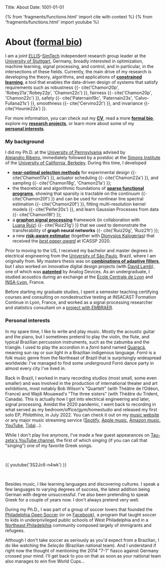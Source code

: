 Title: About
Date: 1001-01-01

{% from 'fragments/functions.html' import cite with context %}
{% from 'fragments/functions.html' import youtube %}

# About ([formal bio]({filename}/pages/bio.md))

I am a joint [ELLIS](https://ellis.eu/)&ndash;[SimTech](https://simtech.uni-stuttgart.de/)
independent research group leader at the [University of Stuttgart](https://www.uni-stuttgart.de/), Germany,
broadly interested in optimization, machine learning, signal processing, and control,
and in particular, in the intersections of these fields. Currently, the main drive of my research is
developing the theory, algorithms, and applications of
[**constrained learning**]({filename}/pages/research.md#constrained-learning),
a tool that enables the data-driven design of systems that satisfy requirements
such as robustness {{- cite('Chamon20p', 'Robey21a','Robey22p', 'Chamon22c') }},
fairness {{- cite('Chamon20p', 'Chamon22c') }},
safety {{- cite('Paternain19c', 'Paternain23s', 'Calvo-Fullana21s') }},
smoothness {{- cite('Cervino22l') }},
and invariance {{- cite('Hounie22a') }}.

For more information, you can check out my&nbsp;[**CV**]({static}/pdf/lfochamon_cv.pdf),
read a more [**formal&nbsp;bio**]({filename}/pages/bio.md),
explore my [**research&nbsp;projects**]({filename}/pages/research.md),
or learn more about some of my [**personal&nbsp;interests**]({filename}/pages/about.md#personal-interests).


### My background

I did my Ph.D. at the [University of Pennsylvania](https://www.seas.upenn.edu/)
advised by [Alejandro&nbsp;Ribeiro](https://alelab.seas.upenn.edu/), immediately followed by a postdoc at the
[Simons Institute](https://simons.berkeley.edu/) of the [University of California, Berkeley](https://www.berkeley.edu/).
During this time, I developed

- [**near-optimal selection methods**]({filename}/pages/research.md#combinatorial-optimization-and-approximate-submodularity)
  for experimental design {{- cite('Chamon17a') }}, actuator scheduling {{- cite('Chamon22a') }}, and sampling {{- cite('Chamon18g', 'Chamon21a') }};
- the theoretical and algorithmic foundations of
  [**sparse functional programs**]({filename}/pages/research.md#non-convex-functional-optimization), showing that sparsity
  is tractable on the continuum {{- cite('Chamon20f') }} and can be used for
  nonlinear line spectral estimation {{- cite('Chamon20f') }},
  fitting multi-resolution kernel models {{- cite('Peifer20s') }},
  and learn Gaussian Processes from data {{- cite('Chamon19l') }};
- a [**graphon signal processing**]({filename}/pages/research.md#non-convex-functional-optimization)
  framework&nbsp;(in collaboration with [Luana&nbsp;Ruiz](https://sites.google.com/seas.upenn.edu/luanaruiz)) {{- cite('Ruiz21g') }}
  that we used to demonstrate the transferability of **graph neural networks** {{- cite('Ruiz20g', 'Ruiz21t') }};
- a new [**risk-aware estimator**]({filename}/pages/publications.md#Kalogerias20b)&nbsp;(together with
  [Dionysios&nbsp;Kalogerias](https://www.dkalogerias.org/)) that received the
  [*best paper award*](https://2020.ieeeicassp.org/general/icassp-best-paper-awards/) at ICASSP 2020.

Prior to moving to the US, I received my bachelor and master degrees in electrical
engineering from the [University of São Paulo](https://www.poli.usp.br), Brazil,
where I am originally from. My masters thesis was on
[**combinations of adaptive filters**]({filename}/pages/research.md#combinations-of-adaptive-filters),
but I also worked on innovative digital design projects&nbsp;(with [David&nbsp;Lamb](https://www.linkedin.com/in/davidlamb99/)),
one of which was [**patented**]({filename}/pages/publications.md#patent) by Analog Devices. As an undergraduate, I studied acoustics
during an exchange at the [École Centrale de Lyon](https://www.ec-lyon.fr) and [INSA-Lyon](https://www.insa-lyon.fr), France.

Before starting my graduate studies, I spent a semester teaching certifying courses
and consulting on nondestructive testing at INSACAST Formation Continue in Lyon, France,
and worked as a signal processing researcher and statistics consultant on a
[project with EMBRAER]({filename}/pages/research.md#aircraft-cabin-simulator).



### Personal interests

In my spare time, I like to write and play music. Mostly the acoustic guitar and the piano, but I sometimes pretend
to play the violin, the flute, and typical Brazilian percussion instruments, such as the zabumba and the triangle.
I used to play the accordion in a *forró* band named [Quaraçá](https://soundcloud.com/luiz-chamon/sets/quaraca), meaning
sun ray or sun light in a Brazilian indigenous language. *Forró* is a folk music genre from the Northeast of Brazil that is
surprisingly widespread worldwide: I've managed to find some underground Forró dance party in almost every city I've lived in.

Back in Brazil, I worked in many recording studios&nbsp;(most small, some even smaller) and was involved in the production of
international theater and art exhibitions, most notably Bob Wilson's "Quartett"&nbsp;(with Théâtre de l’Odéon, France) and
Wajdi Mouawad's "The three sisters"&nbsp;(with Théâtre du Trident, Canada). This is actually how I got into electrical engineering and
later, signal processing. Amidst the 2020 pandemic, I went back to recording in what served as my bedroom/office/gym/homestudio
and released my first solo EP, *Philathina*, in July&nbsp;2022. You can check it out on my [music&nbsp;website](https://www.lfochamon.com) or
any major music streaming service&nbsp;([Spotify](https://open.spotify.com/album/4dLuLYglloY8fPcuK9uNrU),
[Apple music](https://music.apple.com/gr/album/philatinha-ep/1637179028?uo=4), [Amazon music](https://music.amazon.com/albums/B0B82T289X),
[YouTube](https://www.youtube.com/watch?v=Dr22lwhElvc&list=OLAK5uy_m2dR9NIMG6BTEK_zE9UG3NSIcsLIYOPoc&index=1), [Tidal](http://www.tidal.com/album/240501656)...).

While I don't play live anymore, I've made a few guest appearances on [Tau-zeta's YouTube channel](https://www.youtube.com/@tau-zeta3461),
the first of which singing&nbsp;(if you can call that "singing") one of my favorite Greek songs.

&nbsp;

{{ youtube('3S2Jc6-n4wk') }}

&nbsp;

Besides music, I like learning languages and discovering cultures. I speak a few languages to varying degrees of success,
the latest addition being German with degree unsuccessful. I've also been pretending to speak Greek for a couple of years now.
I don't always pretend very well.

During my Ph.D., I was part of a group of soccer lovers that founded the
[Philadelphia Open Soccer](https://www.philadelphiaopensoccer.org/)&nbsp;(or on
[Facebook](https://www.facebook.com/phillyopensoccer/)), a program that taught soccer to kids in underprivileged
public schools of West Philadelphia and in a
[Northeast Philadelphia](https://www.facebook.com/pg/phillyopensoccer/photos/?tab=album&album_id=1299783973460905) community
composed largely of immigrants and refugees.

Although I don't take soccer as seriously as you'd expect from a Brazilian, I do like watching the *Seleção*&nbsp;(Brazilian national team).
And I understand if right now the thought of mentioning the&nbsp;2014 "7-1" fiasco against Germany crossed your mind.
I'll get back to you on that as soon as your national team also manages to win five World Cups...
